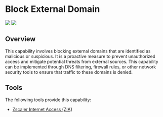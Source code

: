# Block External Domain

![](https://img.shields.io/badge/Phase-Containment_%28P0003%29-blue)&nbsp;![](https://img.shields.io/badge/Category-Network-blue)
## Overview

This capability involves blocking external domains that are identified as malicious or suspicious. It is a proactive measure to prevent unauthorized access and mitigate potential threats from external sources. This capability can be implemented through DNS filtering, firewall rules, or other network security tools to ensure that traffic to these domains is denied.

## Tools
The following tools provide this capability:

- [Zscaler Internet Access (ZIA)](../tool/zscaler-zia/C3103.md)